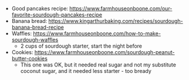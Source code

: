 
- Good pancakes recipe: https://www.farmhouseonboone.com/our-favorite-sourdough-pancakes-recipe
- Banana bread: https://www.kingarthurbaking.com/recipes/sourdough-banana-bread-recipe
- Waffles: https://www.farmhouseonboone.com/how-to-make-sourdough-waffles
	- 2 cups of sourdough starter, start the night before
- Cookies: https://www.farmhouseonboone.com/sourdough-peanut-butter-cookies
	- This one was OK, but it needed real sugar and not my substitute coconut sugar, and it needed less starter - too bready